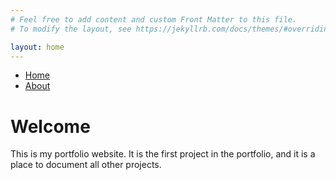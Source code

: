 ```yaml
---
# Feel free to add content and custom Front Matter to this file.
# To modify the layout, see https://jekyllrb.com/docs/themes/#overriding-theme-defaults

layout: home
---
```

<nav>
    <ul>
        <li><a href="/">Home</a></li>
        <li><a href="/about">About</a></li>
    </ul>
</nav>

# Welcome
This is my portfolio website. It is the first project in the portfolio, and it is a place to document all other projects.